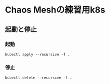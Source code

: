 # Chaos Meshの練習用k8s

## 起動と停止
### 起動
```
kubectl apply --recursive -f . 
```
### 停止
```
kubectl delete --recursive -f .
```